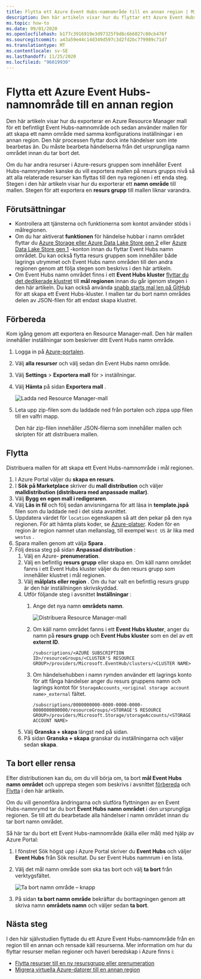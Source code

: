 ```yaml
---
title: Flytta ett Azure Event Hubs-namnområde till en annan region | Microsoft Docs
description: Den här artikeln visar hur du flyttar ett Azure Event Hubs-namnområde från den aktuella regionen till en annan region.
ms.topic: how-to
ms.date: 09/01/2020
ms.openlocfilehash: b177c3916919e3d97325f9d8c6b6027c00cb476f
ms.sourcegitcommit: a43a59e44c14d349d597c3d2fd2bc779989c71d7
ms.translationtype: MT
ms.contentlocale: sv-SE
ms.lasthandoff: 11/25/2020
ms.locfileid: "96019930"
---
```

# <a name="move-an-azure-event-hubs-namespace-to-another-region"></a>Flytta ett Azure Event Hubs-namnområde till en annan region
Den här artikeln visar hur du exporterar en Azure Resource Manager mall för ett befintligt Event Hubs-namnområde och sedan använder mallen för att skapa ett namn område med samma konfigurations inställningar i en annan region. Den här processen flyttar dock inte händelser som inte bearbetas än. Du måste bearbeta händelserna från det ursprungliga namn området innan du tar bort det.
 
Om du har andra resurser i Azure-resurs gruppen som innehåller Event Hubs-namnrymden kanske du vill exportera mallen på resurs grupps nivå så att alla relaterade resurser kan flyttas till den nya regionen i ett enda steg. Stegen i den här artikeln visar hur du exporterar ett **namn område** till mallen. Stegen för att exportera en **resurs grupp** till mallen liknar varandra. 

## <a name="prerequisites"></a>Förutsättningar

- Kontrollera att tjänsterna och funktionerna som kontot använder stöds i målregionen.
- Om du har aktiverat **funktionen** för händelse hubbar i namn området flyttar du [Azure Storage eller Azure Data Lake Store gen 2](../storage/common/storage-account-move.md) eller [Azure Data Lake Store gen 1](../data-lake-store/data-lake-store-migration-cross-region.md) -konton innan du flyttar Event Hubs namn området. Du kan också flytta resurs gruppen som innehåller både lagrings utrymmet och Event Hubs namn områden till den andra regionen genom att följa stegen som beskrivs i den här artikeln. 
- Om Event Hubs namn området finns i ett **Event Hubs kluster** [flyttar du det dedikerade klustret](move-cluster-across-regions.md) till **mål regionen** innan du går igenom stegen i den här artikeln. Du kan också använda [snabb starts mal len på GitHub](https://github.com/Azure/azure-quickstart-templates/tree/master/201-eventhubs-create-cluster-namespace-eventhub/) för att skapa ett Event Hubs-kluster. I mallen tar du bort namn områdes delen av JSON-filen för att endast skapa klustret. 

## <a name="prepare"></a>Förbereda
Kom igång genom att exportera en Resource Manager-mall. Den här mallen innehåller inställningar som beskriver ditt Event Hubs namn område.

1. Logga in på [Azure-portalen](https://portal.azure.com).
2. Välj **alla resurser** och välj sedan din Event Hubs namn område.
3. Välj **Settings**  >  **Exportera mall** för > inställningar.
4. Välj **Hämta** på sidan **Exportera mall** .

    ![Ladda ned Resource Manager-mall](./media/move-across-regions/download-template.png)
5. Leta upp zip-filen som du laddade ned från portalen och zippa upp filen till en valfri mapp.

   Den här zip-filen innehåller JSON-filerna som innehåller mallen och skripten för att distribuera mallen.


## <a name="move"></a>Flytta

Distribuera mallen för att skapa ett Event Hubs-namnområde i mål regionen. 


1. I Azure Portal väljer du **skapa en resurs**.
2. I **Sök på Marketplace** skriver du **mall distribution** och väljer **malldistribution (distribuera med anpassade mallar)**.
5. Välj **Bygg en egen mall i redigeraren**.
6. Välj **Läs in fil** och följ sedan anvisningarna för att läsa in **template.jspå** filen som du laddade ned i det sista avsnittet.
1. Uppdatera värdet för `location` egenskapen så att den pekar på den nya regionen. För att hämta plats koder, se [Azure-platser](https://azure.microsoft.com/global-infrastructure/locations/). Koden för en region är region namnet utan mellanslag, till exempel `West US` är lika med `westus` .
1. Spara mallen genom att välja **Spara** . 
1. Följ dessa steg på sidan **Anpassad distribution** : 
    1. Välj en Azure- **prenumeration**. 
    2. Välj en befintlig **resurs grupp** eller skapa en. Om käll namn området fanns i ett Event Hubs kluster väljer du den resurs grupp som innehåller klustret i mål regionen. 
    3. Välj **målplats eller region** . Om du har valt en befintlig resurs grupp är den här inställningen skrivskyddad. 
    4. Utför följande steg i avsnittet **Inställningar** :    
        1. Ange det nya namn **områdets namn**. 

            ![Distribuera Resource Manager-mall](./media/move-across-regions/deploy-template.png)
        2. Om käll namn området fanns i ett **Event Hubs kluster**, anger du namn på **resurs grupp** och **Event Hubs kluster** som en del av ett **externt ID**. 

              ```
              /subscriptions/<AZURE SUBSCRIPTION ID>/resourceGroups/<CLUSTER'S RESOURCE GROUP>/providers/Microsoft.EventHub/clusters/<CLUSTER NAME>
              ```   
        3. Om händelsehubben i namn rymden använder ett lagrings konto för att fånga händelser anger du resurs gruppens namn och lagrings kontot för `StorageAccounts_<original storage account name>_external` fältet. 
            
            ```
            /subscriptions/0000000000-0000-0000-0000-0000000000000/resourceGroups/<STORAGE'S RESOURCE GROUP>/providers/Microsoft.Storage/storageAccounts/<STORAGE ACCOUNT NAME>
            ```    
    5. Välj **Granska + skapa** längst ned på sidan. 
    1. På sidan **Granska + skapa** granskar du inställningarna och väljer sedan **skapa**.   

## <a name="discard-or-clean-up"></a>Ta bort eller rensa
Efter distributionen kan du, om du vill börja om, ta bort **mål Event Hubs namn området** och upprepa stegen som beskrivs i avsnittet [förbereda](#prepare) och [Flytta](#move) i den här artikeln.

Om du vill genomföra ändringarna och slutföra flyttningen av en Event Hubs-namnrymd tar du bort **Event Hubs namn området** i den ursprungliga regionen. Se till att du bearbetade alla händelser i namn området innan du tar bort namn området. 

Så här tar du bort ett Event Hubs-namnområde (källa eller mål) med hjälp av Azure Portal:

1. I fönstret Sök högst upp i Azure Portal skriver du **Event Hubs** och väljer **Event Hubs** från Sök resultat. Du ser Event Hubs namnrum i en lista.
2. Välj det mål namn område som ska tas bort och välj **ta bort** från verktygsfältet. 

    ![Ta bort namn område – knapp](./media/move-across-regions/delete-namespace-button.png)
3. På sidan **ta bort namn område** bekräftar du borttagningen genom att skriva namn **områdets namn** och väljer sedan **ta bort**. 

## <a name="next-steps"></a>Nästa steg

I den här självstudien flyttade du ett Azure Event Hubs-namnområde från en region till en annan och rensade käll resurserna.  Mer information om hur du flyttar resurser mellan regioner och haveri beredskap i Azure finns i:


- [Flytta resurser till en ny resursgrupp eller prenumeration](../azure-resource-manager/management/move-resource-group-and-subscription.md)
- [Migrera virtuella Azure-datorer till en annan region](../site-recovery/azure-to-azure-tutorial-migrate.md)

